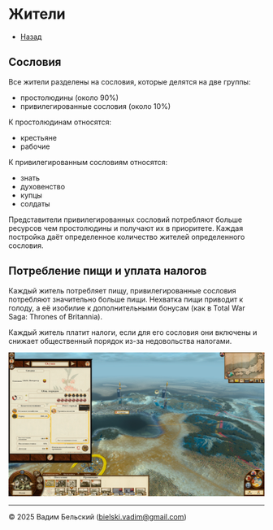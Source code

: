 # Жители

- [Назад](../README.md)

## Сословия

Все жители разделены на сословия, которые делятся на две группы:
- простолюдины (около 90%)
- привилегированные сословия (около 10%)

К простолюдинам относятся:
- крестьяне
- рабочие

К привилегированным сословиям относятся:
- знать
- духовенство
- купцы
- солдаты

Представители привилегированных сословий потребляют больше ресурсов чем простолюдины и получают их в приоритете. Каждая постройка даёт определенное количество жителей определенного сословия.

## Потребление пищи и уплата налогов

Каждый житель потребляет пищу, привилегированные сословия потребляют значительно больше пищи. Нехватка пищи приводит к голоду, а её изобилие к дополнительными бонусам (как  в Total War Saga: Thrones of Britannia).

Каждый житель платит налоги, если для его сословия они включены и снижает общественный порядок из-за недовольства налогами.

![](../Images/TW_Shogun2_PublicOreder.png)

---
© 2025 Вадим Бельский (bielski.vadim@gmail.com)
